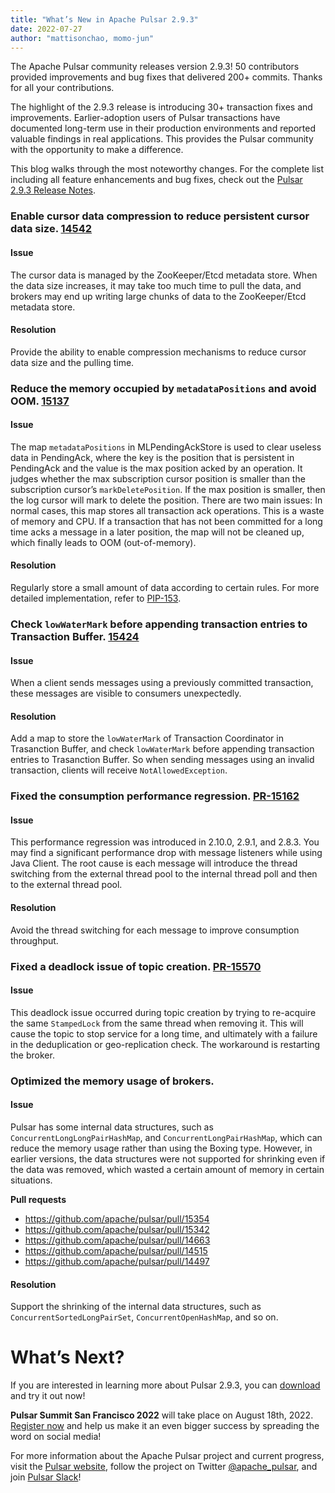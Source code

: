 ```yaml
---
title: "What’s New in Apache Pulsar 2.9.3"
date: 2022-07-27
author: "mattisonchao, momo-jun"
---
```


The Apache Pulsar community releases version 2.9.3! 50 contributors provided improvements and bug fixes that delivered 200+ commits. Thanks for all your contributions.

The highlight of the 2.9.3 release is introducing 30+ transaction fixes and improvements. Earlier-adoption users of Pulsar transactions have documented long-term use in their production environments and reported valuable findings in real applications. This provides the Pulsar community with the opportunity to make a difference. 

This blog walks through the most noteworthy changes. For the complete list including all feature enhancements and bug fixes, check out the [Pulsar 2.9.3 Release Notes](https://pulsar.apache.org/release-notes/versioned/pulsar-2.9.3/).


### Enable cursor data compression to reduce persistent cursor data size. [14542](https://github.com/apache/pulsar/pull/14542)

#### Issue
The cursor data is managed by the ZooKeeper/Etcd metadata store. When the data size increases, it may take too much time to pull the data, and brokers may end up writing large chunks of data to the ZooKeeper/Etcd metadata store.

#### Resolution
Provide the ability to enable compression mechanisms to reduce cursor data size and the pulling time.


### Reduce the memory occupied by `metadataPositions` and avoid OOM. [15137](https://github.com/apache/pulsar/pull/15137)

#### Issue
The map `metadataPositions` in MLPendingAckStore is used to clear useless data in PendingAck, where the key is the position that is persistent in PendingAck and the value is the max position acked by an operation. It judges whether the max subscription cursor position is smaller than the subscription cursor’s `markDeletePosition`. If the max position is smaller, then the log cursor will mark to delete the position. There are two main issues:
In normal cases, this map stores all transaction ack operations. This is a waste of memory and CPU.
If a transaction that has not been committed for a long time acks a message in a later position, the map will not be cleaned up, which finally leads to OOM (out-of-memory).

#### Resolution
Regularly store a small amount of data according to certain rules. For more detailed implementation, refer to [PIP-153](https://github.com/apache/pulsar/issues/15073).


### Check `lowWaterMark` before appending transaction entries to Transaction Buffer. [15424](https://github.com/apache/pulsar/pull/15424)

#### Issue
When a client sends messages using a previously committed transaction, these messages are visible to consumers unexpectedly.

#### Resolution
Add a map to store the `lowWaterMark` of Transaction Coordinator in Trasanction Buffer, and check `lowWaterMark` before appending transaction entries to Trasanction Buffer. So when sending messages using an invalid transaction, clients will receive `NotAllowedException`. 


### Fixed the consumption performance regression. [PR-15162](https://github.com/apache/pulsar/pull/15162)

#### Issue
This performance regression was introduced in 2.10.0, 2.9.1, and 2.8.3. You may find a significant performance drop with message listeners while using Java Client. The root cause is each message will introduce the thread switching from the external thread pool to the internal thread poll and then to the external thread pool.

#### Resolution
Avoid the thread switching for each message to improve consumption throughput.


### Fixed a deadlock issue of topic creation. [PR-15570](https://github.com/apache/pulsar/pull/15570)

#### Issue
This deadlock issue occurred during topic creation by trying to re-acquire the same `StampedLock` from the same thread when removing it. This will cause the topic to stop service for a long time, and ultimately with a failure in the deduplication or geo-replication check. The workaround is restarting the broker.


### Optimized the memory usage of brokers.

#### Issue
Pulsar has some internal data structures, such as `ConcurrentLongLongPairHashMap`, and `ConcurrentLongPairHashMap`, which can reduce the memory usage rather than using the Boxing type. However, in earlier versions, the data structures were not supported for shrinking even if the data was removed, which wasted a certain amount of memory in certain situations.

**Pull requests**
* https://github.com/apache/pulsar/pull/15354
* https://github.com/apache/pulsar/pull/15342
* https://github.com/apache/pulsar/pull/14663
* https://github.com/apache/pulsar/pull/14515
* https://github.com/apache/pulsar/pull/14497

#### Resolution
Support the shrinking of the internal data structures, such as `ConcurrentSortedLongPairSet`, `ConcurrentOpenHashMap`, and so on.


# What’s Next?

If you are interested in learning more about Pulsar 2.9.3, you can [download](https://pulsar.apache.org/versions/) and try it out now! 

**Pulsar Summit San Francisco 2022** will take place on August 18th, 2022. [Register now](https://pulsar-summit.org/) and help us make it an even bigger success by spreading the word on social media!

For more information about the Apache Pulsar project and current progress, visit
the [Pulsar website](https://pulsar.apache.org), follow the project on Twitter
[@apache_pulsar](https://twitter.com/apache_pulsar), and join [Pulsar Slack](https://apache-pulsar.herokuapp.com/)!